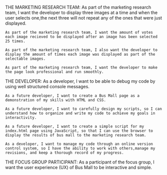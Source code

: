 THE MARKETING RESEARCH TEAM:
    As part of the marketing research team, I want the developer to display three images at a time and when the user selects one,the next three will not repeat any of the ones that were just displayed.

    As part of the marketing research team, I want the amount of votes each image recieved to be displayed after an image has been selected 25 times.

    As part of the marketing research team, I also want the developer to display the amount of times each image was displayed as part of the selectable images.

    As part of the marketing research team, I want the developer to make the page look professional and run smoothly.
    



THE DEVELOPER:
    As a developer, I want to be able to debug my code by using well structured console messages.

    As a future developer, I want to create a Bus Mall page as a demonstration of my skills with HTML and CSS.

    As a future developer, I want to carefully design my scripts, so I can understand how to organize and write my code to achieve my goals in interactivity.

    As a future developer, I want to create a simple script for my index.html page using JavaScript, so that I can use the browser to display the results of bus mall to the marketing research team.

    As a developer, I want to manage my code through an online version control system, so I have the ability to work with others,manage my revisions, and keep a thorough record of my progress.



 
THE FOCUS GROUP PARTICIPANT:
    As a participant of the focus group, I want the user experience (UX) of Bus Mall to be interactive and simple.





